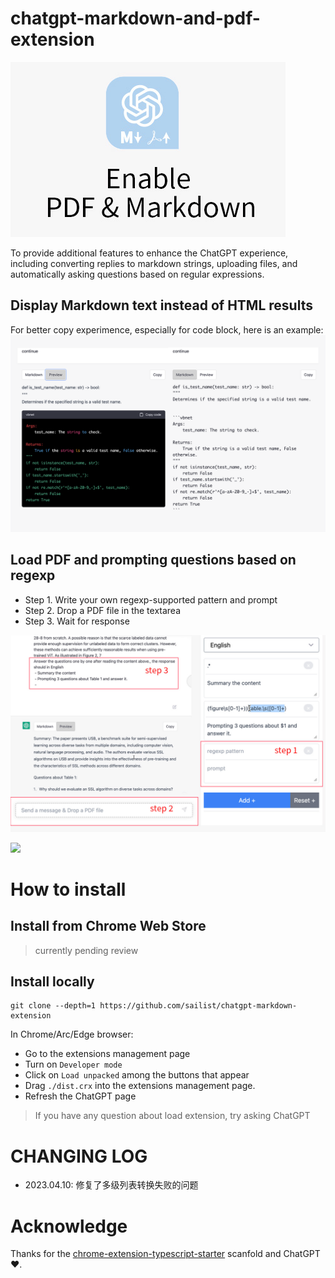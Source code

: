 # chatgpt-markdown-and-pdf-extension

![](images/small_promo.jpg)

To provide additional features to enhance the ChatGPT experience, including converting replies to markdown strings, uploading files, and automatically asking questions based on regular expressions.

## Display Markdown text instead of HTML results

For better copy experimence, especially for code block, here is an example:
![](images/preview.png)

## Load PDF and prompting questions based on regexp

- Step 1. Write your own regexp-supported pattern and prompt
- Step 2. Drop a PDF file in the textarea
- Step 3. Wait for response

![](images/pdf_preview.jpg)


![](images/overview-pdf.gif)

# How to install

## Install from Chrome Web Store

> currently pending review

## Install locally

```
git clone --depth=1 https://github.com/sailist/chatgpt-markdown-extension
```

In Chrome/Arc/Edge browser:

- Go to the extensions management page
- Turn on `Developer mode`
- Click on `Load unpacked` among the buttons that appear
- Drag `./dist.crx` into the extensions management page.
- Refresh the ChatGPT page

> If you have any question about load extension, try asking ChatGPT

# CHANGING LOG

 - 2023.04.10: 修复了多级列表转换失败的问题

# Acknowledge

Thanks for the [chrome-extension-typescript-starter](https://github.com/chibat/chrome-extension-typescript-starter) scanfold and ChatGPT ❤.
